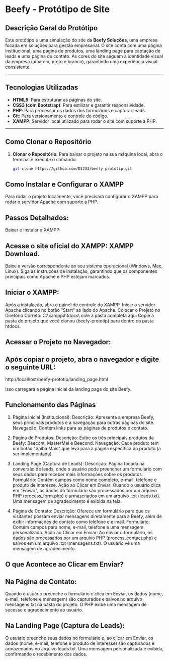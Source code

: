 # Beefy - Protótipo de Site

## Descrição Geral do Protótipo
Este protótipo é uma simulação do site da **Beefy Soluções**, uma empresa focada em soluções para gestão empresarial. O site conta com uma página institucional, uma página de produtos, uma landing page para captação de leads e uma página de contato. As cores do site seguem a identidade visual da empresa (amarelo, preto e branco), garantindo uma experiência visual consistente.

---

## Tecnologias Utilizadas
- **HTML5**: Para estruturar as páginas do site.
- **CSS3 (com Bootstrap)**: Para estilizar e garantir responsividade.
- **PHP**: Para processar os dados dos formulários e capturar leads.
- **Git**: Para versionamento e controle do código.
- **XAMPP**: Servidor local utilizado para rodar o site com suporte a PHP.

---

## Como Clonar o Repositório
1. **Clonar o Repositório**:
   Para baixar o projeto na sua máquina local, abra o terminal e execute o comando:
   ```bash
   git clone https://github.com/D3233/beefy-prototip.git
   ````

## Como Instalar e Configurar o XAMPP
Para rodar o projeto localmente, você precisará configurar o XAMPP para rodar o servidor Apache com suporte a PHP.

## Passos Detalhados:
Baixar e Instalar o XAMPP:

## Acesse o site oficial do XAMPP: XAMPP Download.
 Baixe a versão correspondente ao seu sistema operacional (Windows, Mac, Linux).
 Siga as instruções de instalação, garantindo que os componentes principais como Apache e PHP estejam marcados.

## Iniciar o XAMPP:

Após a instalação, abra o painel de controle do XAMPP.
Inicie o servidor Apache clicando no botão "Start" ao lado do Apache.
Colocar o Projeto no Diretório Correto: C:\xampp\htdocs\ cole a pasta completa aqui
Copie a pasta do projeto que você clonou (beefy-prototip) para dentro da pasta htdocs.

## Acessar o Projeto no Navegador:

## Após copiar o projeto, abra o navegador e digite o seguinte URL:
http://localhost/beefy-prototip/landing_page.html

Isso carregará a página inicial da landing page do site Beefy.

## Funcionamento das Páginas

1. Página Inicial (Institucional):
Descrição: Apresenta a empresa Beefy, seus principais produtos e a navegação para outras páginas do site.
Navegação: Contém links para as páginas de produtos e contato.

2. Página de Produtos:
Descrição: Exibe os três principais produtos da Beefy: Beecont, MasterMei e Beecond.
Navegação: Cada produto tem um botão "Saiba Mais" que leva para a página específica do produto (a ser implementada).

3. Landing Page (Captura de Leads):
Descrição: Página focada na conversão de leads, onde o usuário pode preencher um formulário com seus dados para receber mais informações sobre os produtos.
Formulário: Contém campos como nome completo, e-mail, telefone e produto de interesse.
Ação ao Clicar em Enviar: Quando o usuário clica em "Enviar", os dados do formulário são processados por um arquivo PHP (process_form.php) e armazenados em um arquivo .txt (leads.txt). Uma mensagem de agradecimento é exibida na tela.

4. Página de Contato:
Descrição: Oferece um formulário para que os visitantes possam enviar mensagens diretamente para a Beefy, além de exibir informações de contato como telefone e e-mail.
Formulário: Contém campos para nome, e-mail, telefone e uma mensagem personalizada.
Ação ao Clicar em Enviar: Ao enviar o formulário, os dados são processados por um arquivo PHP (process_contact.php) e salvos em um arquivo .txt (mensagens.txt). O usuário vê uma mensagem de agradecimento.

## O que Acontece ao Clicar em Enviar?
## Na Página de Contato:
Quando o usuário preenche o formulário e clica em Enviar, os dados (nome, e-mail, telefone e mensagem) são capturados e salvos no arquivo mensagens.txt na pasta do projeto. O PHP exibe uma mensagem de sucesso e agradecimento ao usuário.

## Na Landing Page (Captura de Leads):
O usuário preenche seus dados no formulário e, ao clicar em Enviar, os dados (nome, e-mail, telefone e produto de interesse) são capturados e armazenados no arquivo leads.txt. Uma mensagem personalizada é exibida, confirmando o recebimento dos dados.
